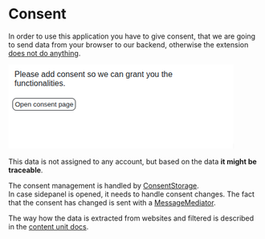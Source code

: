 # Consent

In order to use this application you have to give consent, that we are going to send data from your browser to our backend, otherwise the extension [does not do anything](../src/content/content.ts?plane1#L36).

![no consent](./no-consent.png)

This data is not assigned to any account, but based on the data **it might be traceable**.

The consent management is handled by [ConsentStorage](./shared-unit.md#consentstorage). \
In case sidepanel is opened, it needs to handle consent changes. The fact that the consent has changed is sent with a [MessageMediator](./shared-unit.md#messagemediator).

<!-- TODO: link to content-unit how the data - which is sent to BE - selected & filtered (i.e. password, sensitive data, messages from a social media) + reason to make FE part open-source -->
The way how the data is extracted from websites and filtered is described in the [content unit docs](./content-unit.md).

